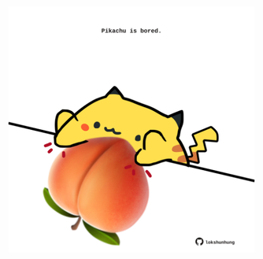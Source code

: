 <!-- built at 08/07/2023, 04:01:05 UTC -->
<p align="center">
  <img width="500" height="500" src="./ReadmeImage.svg">
</p>

